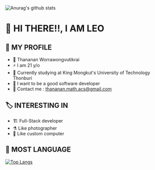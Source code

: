 ![Anurag's github stats](https://github-readme-stats.vercel.app/api?username=bluebearrii&show_icons=true&theme=dark)
# 🚀 HI THERE!!, I AM LEO
## 🤡 MY PROFILE
- 👥 Thananan Worrawongvutikrai
- ⚡️ I am 21 y/o<br/>
- 🌱 Currently studying at King Mongkut's University of Technology Thonburi<br/>
- 🎉 I want to be a good software developer<br/>
- 💬 Contact me : thananan.math.acs@gmail.com
## 🏷️ INTERESTING IN
- 🏗 Full-Stack developer
- ⚗ Like photographer
- 📱 Like custom computer
## 🚀 MOST LANGUAGE
[![Top Langs](https://github-readme-stats.vercel.app/api/top-langs/?username=bluebearrii&layout=compact&theme=dark)](https://github.com/anuraghazra/github-readme-stats)
<!--
**BlueBearrii/BlueBearrii** is a ✨ _special_ ✨ repository because its `README.md` (this file) appears on your GitHub profile.

Here are some ideas to get you started:

- 🔭 I’m currently working on ...
- 🌱 I’m currently learning ...
- 👯 I’m looking to collaborate on ...
- 🤔 I’m looking for help with ...
- 💬 Ask me about ...
- 📫 How to reach me: ...
- 😄 Pronouns: ...
- ⚡ Fun fact: ...
-->

